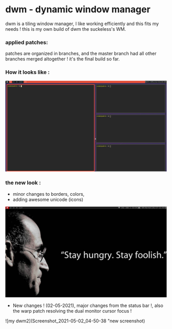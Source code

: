 dwm - dynamic window manager
===

dwm is a tiling window manager, I like working efficiently and this fits my needs ! this is my own build of dwm the suckeless's WM.

### applied patches:

patches are organized in branches, and the master branch had all other branches merged altogether ! it's the final build so far.

### How it looks like :

![my dwm](Screenshot_2020-11-11_14-10-13.png "my dwm")

### the new look :

- minor changes to borders, colors, 
- adding awesome unicode (icons)

![my dwm2](Screenshot_2021-01-17_21-03.png "my dwm2")

- New changes ! (02-05-2021), major changes from the status bar !, also the warp patch resolving the dual monitor cursor focus !

![my dwm2](Screenshot_2021-05-02_04-50-38 "new screenshot)
